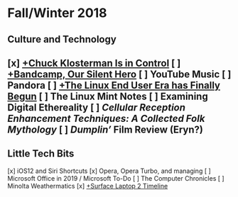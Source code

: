 # Fall/Winter 2018

## Culture and Technology
[x]  [+Chuck Klosterman Is in Control](https://paper.dropbox.com/doc/Chuck-Klosterman-Is-in-Control-LdpUaFvYhKSJZF0Vjx0XM) 
[ ]  [+Bandcamp, Our Silent Hero](https://paper.dropbox.com/doc/Bandcamp-Our-Silent-Hero-OIRvtOwuWtVLuo2FJ0veB) 
[ ]  YouTube Music
[ ]  Pandora
[ ]  [+The Linux End User Era has Finally Begun](https://paper.dropbox.com/doc/The-Linux-End-User-Era-has-Finally-Begun-WKzlCzaqGg8xYWERLe2wN) 
[ ]  The Linux Mint Notes
[ ]  Examining Digital Ethereality
[ ]  *Cellular Reception Enhancement Techniques: A Collected Folk Mythology*
[ ] *Dumplin’* Film Review (Eryn?)
----------
## Little Tech Bits
[x]  iOS12 and Siri Shortcuts
[x]  Opera, Opera Turbo, and managing
[ ]  Microsoft Office in 2019 / Microsoft To-Do
[ ]  The Computer Chronicles
[ ]  Minolta Weathermatics
[x] [+Surface Laptop 2 Timeline](https://paper.dropbox.com/doc/Surface-Laptop-2-Timeline-ieHoNDrDb0ewZF6DxD3QB) 

